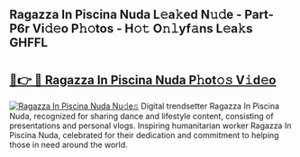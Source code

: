 ## Ragazza In Piscina Nuda L𝚎a𝚔ed N𝚞𝚍e - Part-P6r Vi𝚍𝚎o P𝚑𝚘tos - H𝚘𝚝 O𝚗𝚕yf𝚊ns L𝚎a𝚔s GHFFL

# <h2><a href="http://kf6hme.oniu.top/?m=Ragazza+In+Piscina+Nuda">🔗👉 🔴 Ragazza In Piscina Nuda P𝚑ot𝚘𝚜 V𝚒d𝚎o</a></h2>

[![Ragazza In Piscina Nuda Nu𝚍e𝚜](https://i.imgur.com/0qMVB7G.gif)](http://kf6hme.oniu.top/?m=Ragazza+In+Piscina+Nuda)
Digital trendsetter Ragazza In Piscina Nuda, recognized for sharing dance and lifestyle content, consisting of presentations and personal vlogs. Inspiring humanitarian worker Ragazza In Piscina Nuda, celebrated for their dedication and commitment to helping those in need around the world.  
